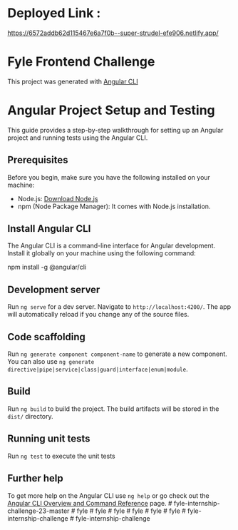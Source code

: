 # Deployed Link : 

https://6572addb62d115467e6a7f0b--super-strudel-efe906.netlify.app/

# Fyle Frontend Challenge


This project was generated with [Angular CLI](https://github.com/angular/angular-cli) 

# Angular Project Setup and Testing

This guide provides a step-by-step walkthrough for setting up an Angular project and running tests using the Angular CLI.

## Prerequisites

Before you begin, make sure you have the following installed on your machine:

- Node.js: [Download Node.js](https://nodejs.org/)
- npm (Node Package Manager): It comes with Node.js installation.

## Install Angular CLI

The Angular CLI is a command-line interface for Angular development. Install it globally on your machine using the following command:

npm install -g @angular/cli


## Development server

Run `ng serve` for a dev server. Navigate to `http://localhost:4200/`. The app will automatically reload if you change any of the source files.

## Code scaffolding

Run `ng generate component component-name` to generate a new component. You can also use `ng generate directive|pipe|service|class|guard|interface|enum|module`.

## Build

Run `ng build` to build the project. The build artifacts will be stored in the `dist/` directory.

## Running unit tests

Run `ng test` to execute the unit tests 

## Further help

To get more help on the Angular CLI use `ng help` or go check out the [Angular CLI Overview and Command Reference](https://angular.io/cli) page.
#   f y l e - i n t e r n s h i p - c h a l l e n g e - 2 3 - m a s t e r  
 #   f y l e  
 #   f y l e  
 #   f y l e  
 #   f y l e  
 #   f y l e  
 #   f y l e  
 #   f y l e - i n t e r n s h i p - c h a l l e n g e  
 #   f y l e - i n t e r n s h i p - c h a l l e n g e  
 